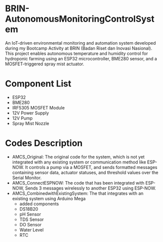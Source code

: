 # BRIN-AutonomousMonitoringControlSystem
An IoT-driven environmental monitoring and automation system developed during my Bootcamp Activity at BRIN (Badan Riset dan Inovasi Nasional). This project enables autonomous temperature and humidity control for hydroponic farming using an ESP32 microcontroller, BME280 sensor, and a MOSFET-triggered spray mist actuator.
# Component List
- ESP32
- BME280
- IRF5305 MOSFET Module
- 12V Power Supply
- 12V Pump
- Spray Mist Nozzle
# Codes Description
- AMCS_Original: The original code for the system, which is not yet integrated with any existing system or communication method like ESP-NOW. It controls a pump via a MOSFET, and sends formatted messages containing sensor data, actuator statuses, and threshold values over the Serial Monitor.
- AMCS_ConnectESPNOW: The code that has been integrated with ESP-NOW, Sends 3 messages wirelessly to another ESP32 using ESP-NOW.
- AMCS_CombinedwithExistingSystem: The that integrates with an existing system using Arduino Mega
    * added components
     - DS18B20
     - pH Sensor
     - TDS Sensor
     - DO Sensor
     - Water Level
     - RTC






